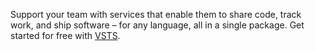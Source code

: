 Support your team with services that enable them to share code, track work, and ship software – for any language, all in a single package. Get started for free with [VSTS](https://www.visualstudio.com/products/visual-studio-team-services-vs).  

